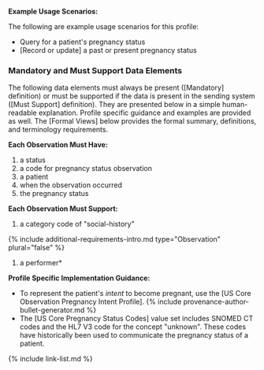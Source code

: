 

**Example Usage Scenarios:**

The following are example usage scenarios for this profile:

- Query for a patient's pregnancy status
- [Record or update] a past or present pregnancy status

### Mandatory and Must Support Data Elements

The following data elements must always be present ([Mandatory] definition) or must be supported if the data is present in the sending system ([Must Support] definition). They are presented below in a simple human-readable explanation. Profile specific guidance and examples are provided as well. The [Formal Views] below provides the formal summary, definitions, and terminology requirements.

**Each Observation Must Have:**

1. a status
2. a code for pregnancy status observation
3. a patient
4. when the observation occurred
5. the pregnancy status

**Each Observation Must Support:**

1. a category code of "social-history"



{% include additional-requirements-intro.md type="Observation" plural="false" %}

1. a performer*


**Profile Specific Implementation Guidance:**

- To represent the patient's  *intent* to become pregnant, use the [US Core Observation Pregnancy Intent Profile].
{% include provenance-author-bullet-generator.md %}
- The [US Core Pregnancy Status Codes] value set includes SNOMED CT codes and the HL7 V3 code for the concept "unknown". These codes have historically been used to communicate the pregnancy status of a patient.

{% include link-list.md %}
